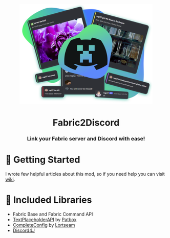 <div align="center">
<img src="https://raw.githubusercontent.com/rogi27/Fabric2Discord/1.19/.github/banner.png" height="312" />

# Fabric2Discord
### Link your Fabric server and Discord with ease!
</div>

# 📖 Getting Started
I wrote few helpful articles about this mod, so if you need help you can visit [wiki](https://github.com/rogi27/Fabric2Discord/wiki#-getting-started=).

# 💖 Included Libraries
- Fabric Base and Fabric Command API
- [TextPlaceholderAPI](https://github.com/Patbox/TextPlaceholderAPI) by [Patbox](https://github.com/Patbox)
- [CompleteConfig](https://gitlab.com/Lortseam/completeconfig) by [Lortseam](https://gitlab.com/Lortseam)
- [Discord4J](https://discord4j.com/)